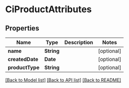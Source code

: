 # CiProductAttributes

## Properties
Name | Type | Description | Notes
------------ | ------------- | ------------- | -------------
**name** | **String** |  | [optional] 
**createdDate** | **Date** |  | [optional] 
**productType** | **String** |  | [optional] 

[[Back to Model list]](../README.md#documentation-for-models) [[Back to API list]](../README.md#documentation-for-api-endpoints) [[Back to README]](../README.md)



